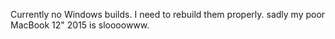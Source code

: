 Currently no Windows builds.
I need to rebuild them properly. sadly my poor MacBook 12" 2015 is sloooowww.
